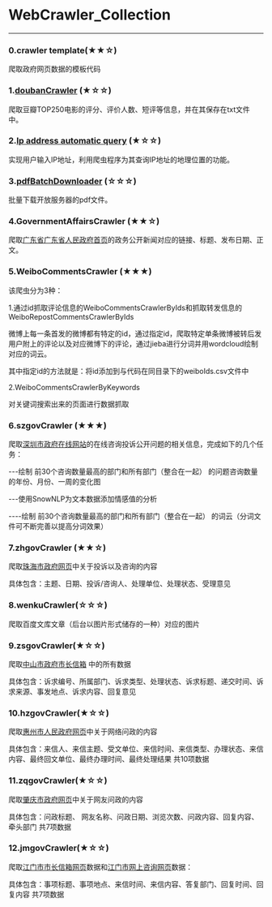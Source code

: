 # WebCrawler_Collection
--------------------------------------
### 0.crawler template(★★☆)
爬取政府网页数据的模板代码

### 1.[doubanCrawler][1] (★☆☆)
爬取豆瓣TOP250电影的评分、评价人数、短评等信息，并在其保存在txt文件中。

[1]:http://blog.csdn.net/linzch3/article/details/62444947

### 2.[Ip address automatic query][2] (★☆☆)
实现用户输入IP地址，利用爬虫程序为其查询IP地址的地理位置的功能。

[2]:http://blog.csdn.net/linzch3/article/details/62273278

### 3.[pdfBatchDownloader][3] (☆☆☆)
批量下载开放服务器的pdf文件。

[3]:http://blog.csdn.net/linzch3/article/details/68948802

### 4.GovernmentAffairsCrawler (★★☆)
爬取[广东省广东省人民政府首页][广东省广东省人民政府首页]的政务公开新闻对应的链接、标题、发布日期、正文。

[广东省广东省人民政府首页]:http://www.gd.gov.cn/govpub/xxts/index.htm

### 5.WeiboCommentsCrawler (★★★)
该爬虫分为3种：

1.通过id抓取评论信息的WeiboCommentsCrawlerByIds和抓取转发信息的WeiboRepostCommentsCrawlerByIds

微博上每一条首发的微博都有特定的id，通过指定id，爬取特定单条微博被转后发用户附上的评论以及对应微博下的评论，通过jieba进行分词并用wordcloud绘制对应的词云。

其中指定id的方法就是：将id添加到与代码在同目录下的weiboIds.csv文件中

2.WeiboCommentsCrawlerByKeywords

对关键词搜索出来的页面进行数据抓取

### 6.szgovCrawler (★★★)

爬取[深圳市政府在线网站][深圳市政府在线网站]的在线咨询投诉公开问题的相关信息，完成如下的几个任务：

---绘制 前30个咨询数量最高的部门和所有部门（整合在一起） 的问题咨询数量的年份、月份、一周的变化图

---使用SnowNLP为文本数据添加情感值的分析

----绘制 前30个咨询数量最高的部门和所有部门（整合在一起） 的词云（分词文件可不断完善以提高分词效果）

[深圳市政府在线网站]:http://www.sz.gov.cn/cn/hdjl/zxts/dfyjcx/

### 7.zhgovCrawler (★★☆)

爬取[珠海市政府网页][珠海市政府网页]中关于投诉以及咨询的内容

具体包含：主题、日期、投诉/咨询人、处理单位、处理状态、受理意见

[珠海市政府网页]:http://www.zhuhai.gov.cn/hd/zxts_44606/tsfk/

### 8.wenkuCrawler(☆☆☆)

爬取百度文库文章（后台以图片形式储存的一种）对应的图片

### 9.zsgovCrawler(★☆☆)
爬取[中山市政府市长信箱][中山市政府市长信箱] 中的所有数据

具体包含：诉求编号、所属部门、诉求类型、处理状态、诉求标题、递交时间、诉求来源、事发地点、诉求内容、回复意见

[中山市政府市长信箱]: http://www.zs.gov.cn/main/zmhd/

### 10.hzgovCrawler(★☆☆) 
爬取[惠州市人民政府网页][惠州市人民政府网页]中关于网络问政的内容

具体包含：来信人、来信主题、受文单位、来信时间、来信类型、办理状态、来信内容、最终回文单位、最终办理时间、最终处理结果 共10项数据

[惠州市人民政府网页]:http://www.huizhou.gov.cn/wlwzlist.shtml?method=letters4bsznList3&pager.offset=0

### 11.zqgovCrawler(★☆☆) 
爬取[肇庆市政府网页][肇庆市政府网页]中关于网友问政的内容

具体包含：问政标题、 网友名称、问政日期、浏览次数、问政内容、回复内容、牵头部门 共7项数据

[肇庆市政府网页]:http://wz.zhaoqing.gov.cn/wzpt/index.php?act=political&op=political_list1&curpage=0

### 12.jmgovCrawler(★☆☆)
爬取[江门市市长信箱网页][江门市市长信箱网页]数据和[江门市网上咨询网页][江门市网上咨询网页]数据：

具体包含：事项标题、事项地点、来信时间、来信内容、答复部门、回复时间、回复内容 共7项数据

[江门市市长信箱网页]:http://www.jiangmen.gov.cn/gzhd/szxxnew/default.html
[江门市网上咨询网页]:http://www.jiangmen.gov.cn/gzhd/wszxnew/default.html
